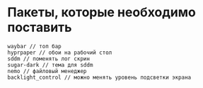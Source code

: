 # Пакеты, которые необходимо поставить

```
waybar // топ бар
hyprpaper // обои на рабочий стол
sddm // поменять лог скрин
sugar-dark // тема для sddm
nemo // файловый менеджер
backlight_control // можно менять уровень подсветки экрана
```